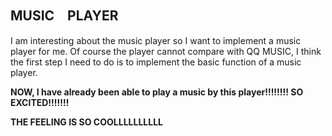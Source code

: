 ## MUSIC　PLAYER

I am interesting about the music player so I want to implement a music player for me. Of course the player cannot compare with QQ MUSIC, I think the first step I need to do is to implement the basic function of a music player.

**NOW, I have already been able to play a music by this player!!!!!!!!  SO EXCITED!!!!!!!**

**THE FEELING IS SO COOLLLLLLLLLL**


